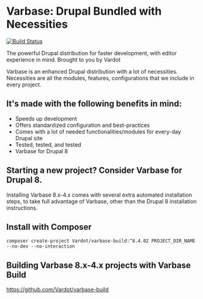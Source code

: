 # Varbase: Drupal Bundled with Necessities

[![Build Status](https://travis-ci.org/Vardot/varbase.svg?branch=8.x-4.x)](https://travis-ci.org/Vardot/varbase)

The powerful Drupal distribution for faster development, with editor experience
in mind. Brought to you by Vardot

Varbase is an enhanced Drupal distribution with a lot of necessities.
 Necessities are all the modules, features, configurations that we include
 in every project.

## It's made with the following benefits in mind:

* Speeds up development
* Offers standardized configuration and best-practices
* Comes with a lot of needed functionalities/modules for every-day Drupal site
* Tested, tested, and tested
* Varbase for Drupal 8

## Starting a new project? Consider Varbase for Drupal 8.

Installing Varbase 8.x-4.x comes with several extra automated installation
steps, to take full advantage of Varbase, other than the Drupal 8 installation
instructions.

## Install with Composer

```
composer create-project Vardot/varbase-build:^8.4.02 PROJECT_DIR_NAME --no-dev --no-interaction
```

## Building Varbase 8.x-4.x projects with Varbase Build
https://github.com/Vardot/varbase-build


